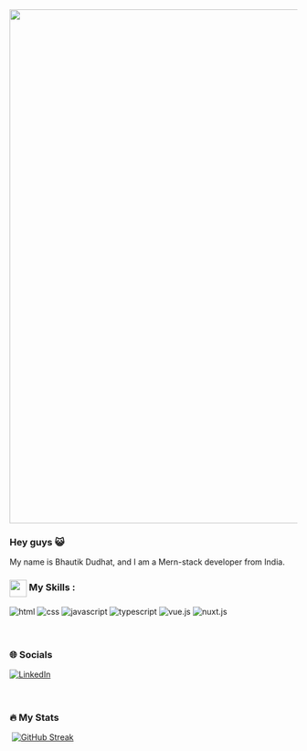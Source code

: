 <img src="https://user-images.githubusercontent.com/74038190/213910845-af37a709-8995-40d6-be59-724526e3c3d7.gif" width="900">

### Hey guys :smiley_cat:

My name is Bhautik Dudhat, and I am a Mern-stack developer from India.
<br>

### <img align="center" src="https://user-images.githubusercontent.com/74038190/212284087-bbe7e430-757e-4901-90bf-4cd2ce3e1852.gif" width="30"> My Skills :
<div id="badges">
  <img src="https://img.shields.io/badge/HTML-FF5722?style=for-the-badge&logo=HTML5&logoColor=white" alt="html"/>
  <img src="https://img.shields.io/badge/CSS-blue?style=for-the-badge&logo=CSS3&logoColor=white" alt="css"/>
  <img src="https://img.shields.io/badge/javascript-3a464b?style=for-the-badge&logo=javascript&logoColor=yellow" alt="javascript"/>
  <img src="https://img.shields.io/badge/typescript-0747a6?style=for-the-badge&logo=typescript&logoColor=white" alt="typescript"/>
  <img src="https://img.shields.io/badge/vuejs-2EC866?style=for-the-badge&logo=vue.js&logoColor=white" alt="vue.js"/>
  <img src="https://img.shields.io/badge/nuxtjs-2EC866?style=for-the-badge&logo=nuxt.js&logoColor=white" alt="nuxt.js"/>
</div>
<br></br>

### :globe_with_meridians: Socials

<div id="badges">
   <a href="https://www.linkedin.com/in/mozhgan-kabki-192335179?utm_source=share&utm_campaign=share_via&utm_content=profile&utm_medium=android_app">
    <img src="https://img.shields.io/badge/LinkedIn-0747a6?style=for-the-badge&logo=linkedin&logoColor=white" alt="LinkedIn"/>
   </a>
</div>
<br></br>

### :fire: My Stats

<img src="https://komarev.com/ghpvc/?username=mozhgan-k&style=flat-square&color=B31312" alt=""/>
<a href="https://git.io/streak-stats"><img src="https://github-readme-streak-stats.herokuapp.com?user=mozhgan-k&theme=dark&card_width=900" alt="GitHub Streak" /></a>
